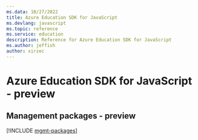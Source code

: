 ```yaml
---
ms.data: 10/27/2022
title: Azure Education SDK for JavaScript
ms.devlang: javascript
ms.topic: reference
ms.service: education
description: Reference for Azure Education SDK for JavaScript
ms.author: jeffish
author: xirzec
---
```

# Azure Education SDK for JavaScript - preview

## Management packages - preview
[!INCLUDE [mgmt-packages](education-mgmt-index.md)]